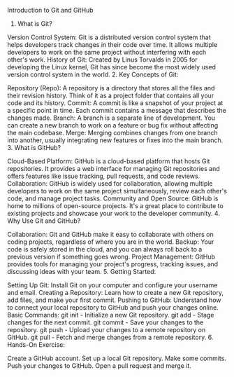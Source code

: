 Introduction to Git and GitHub
1. What is Git?

Version Control System: Git is a distributed version control system that helps developers track changes in their code over time. It allows multiple developers to work on the same project without interfering with each other's work.
History of Git: Created by Linus Torvalds in 2005 for developing the Linux kernel, Git has since become the most widely used version control system in the world.
2. Key Concepts of Git:

Repository (Repo): A repository is a directory that stores all the files and their revision history. Think of it as a project folder that contains all your code and its history.
Commit: A commit is like a snapshot of your project at a specific point in time. Each commit contains a message that describes the changes made.
Branch: A branch is a separate line of development. You can create a new branch to work on a feature or bug fix without affecting the main codebase.
Merge: Merging combines changes from one branch into another, usually integrating new features or fixes into the main branch.
3. What is GitHub?

Cloud-Based Platform: GitHub is a cloud-based platform that hosts Git repositories. It provides a web interface for managing Git repositories and offers features like issue tracking, pull requests, and code reviews.
Collaboration: GitHub is widely used for collaboration, allowing multiple developers to work on the same project simultaneously, review each other's code, and manage project tasks.
Community and Open Source: GitHub is home to millions of open-source projects. It's a great place to contribute to existing projects and showcase your work to the developer community.
4. Why Use Git and GitHub?

Collaboration: Git and GitHub make it easy to collaborate with others on coding projects, regardless of where you are in the world.
Backup: Your code is safely stored in the cloud, and you can always roll back to a previous version if something goes wrong.
Project Management: GitHub provides tools for managing your project's progress, tracking issues, and discussing ideas with your team.
5. Getting Started:

Setting Up Git: Install Git on your computer and configure your username and email.
Creating a Repository: Learn how to create a new Git repository, add files, and make your first commit.
Pushing to GitHub: Understand how to connect your local repository to GitHub and push your changes online.
Basic Commands:
git init - Initialize a new Git repository.
git add - Stage changes for the next commit.
git commit - Save your changes to the repository.
git push - Upload your changes to a remote repository on GitHub.
git pull - Fetch and merge changes from a remote repository.
6. Hands-On Exercise:

Create a GitHub account.
Set up a local Git repository.
Make some commits.
Push your changes to GitHub.
Open a pull request and merge it.